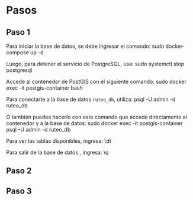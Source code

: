 # Pasos

## Paso 1
Para iniciar la base de datos, se debe ingresar el comando:
sudo docker-compose up -d

Luego, para detener el servicio de PostgreSQL, usa:
sudo systemctl stop postgresql

Accede al contenedor de PostGIS con el siguiente comando:
sudo docker exec -it postgis-container bash

Para conectarte a la base de datos `ruteo_db`, utiliza:
psql -U admin -d ruteo_db

O también puedes hacerlo con este comando que accede directamente al contenedor y a la base de datos:
sudo docker exec -it postgis-container psql -U admin -d ruteo_db

Para ver las tablas disponibles, ingresa:
\dt

Para salir de la base de datos , ingresa: 
\q

## Paso 2

## Paso 3
